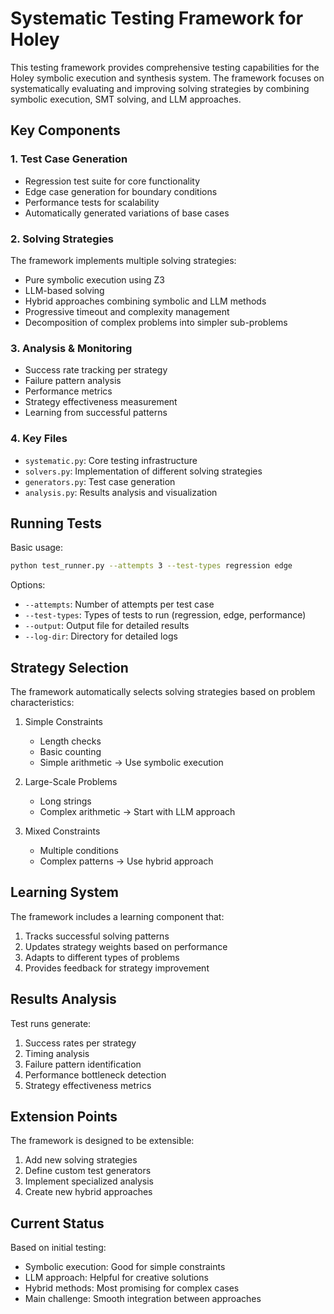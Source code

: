 # Systematic Testing Framework for Holey

This testing framework provides comprehensive testing capabilities for the Holey symbolic execution and synthesis system. The framework focuses on systematically evaluating and improving solving strategies by combining symbolic execution, SMT solving, and LLM approaches.

## Key Components

### 1. Test Case Generation
- Regression test suite for core functionality
- Edge case generation for boundary conditions
- Performance tests for scalability
- Automatically generated variations of base cases

### 2. Solving Strategies
The framework implements multiple solving strategies:
- Pure symbolic execution using Z3
- LLM-based solving
- Hybrid approaches combining symbolic and LLM methods
- Progressive timeout and complexity management
- Decomposition of complex problems into simpler sub-problems

### 3. Analysis & Monitoring
- Success rate tracking per strategy
- Failure pattern analysis
- Performance metrics
- Strategy effectiveness measurement
- Learning from successful patterns

### 4. Key Files

- `systematic.py`: Core testing infrastructure
- `solvers.py`: Implementation of different solving strategies
- `generators.py`: Test case generation
- `analysis.py`: Results analysis and visualization

## Running Tests

Basic usage:
```bash
python test_runner.py --attempts 3 --test-types regression edge
```

Options:
- `--attempts`: Number of attempts per test case
- `--test-types`: Types of tests to run (regression, edge, performance)
- `--output`: Output file for detailed results
- `--log-dir`: Directory for detailed logs

## Strategy Selection

The framework automatically selects solving strategies based on problem characteristics:

1. Simple Constraints
   - Length checks
   - Basic counting
   - Simple arithmetic
   → Use symbolic execution

2. Large-Scale Problems
   - Long strings
   - Complex arithmetic
   → Start with LLM approach

3. Mixed Constraints
   - Multiple conditions
   - Complex patterns
   → Use hybrid approach

## Learning System

The framework includes a learning component that:
1. Tracks successful solving patterns
2. Updates strategy weights based on performance
3. Adapts to different types of problems
4. Provides feedback for strategy improvement

## Results Analysis

Test runs generate:
1. Success rates per strategy
2. Timing analysis
3. Failure pattern identification
4. Performance bottleneck detection
5. Strategy effectiveness metrics

## Extension Points

The framework is designed to be extensible:
1. Add new solving strategies
2. Define custom test generators
3. Implement specialized analysis
4. Create new hybrid approaches

## Current Status

Based on initial testing:
- Symbolic execution: Good for simple constraints
- LLM approach: Helpful for creative solutions
- Hybrid methods: Most promising for complex cases
- Main challenge: Smooth integration between approaches